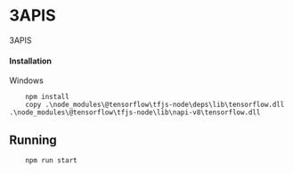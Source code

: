 # 3APIS
3APIS 

#### Installation

Windows
```
    npm install
    copy .\node_modules\@tensorflow\tfjs-node\deps\lib\tensorflow.dll .\node_modules\@tensorflow\tfjs-node\lib\napi-v8\tensorflow.dll
```

## Running

```
    npm run start
```
